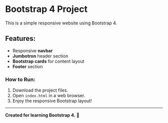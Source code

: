# Bootstrap 4 Project

This is a simple responsive website using Bootstrap 4.

## Features:
- Responsive **navbar**
- **Jumbotron** header section
- **Bootstrap cards** for content layout
- **Footer** section

### How to Run:
1. Download the project files.
2. Open `index.html` in a web browser.
3. Enjoy the responsive Bootstrap layout!

---
**Created for learning Bootstrap 4.** 🎨
